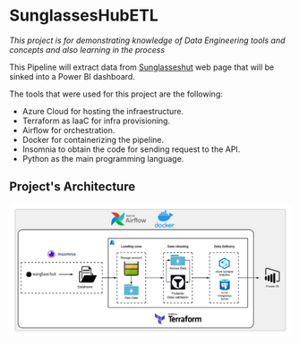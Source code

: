 # SunglassesHubETL
*This project is for demonstrating knowledge of Data Engineering tools and concepts and also learning in the process*

This Pipeline will extract data from [Sunglasseshut](https://www.sunglasshut.com) web page that will be sinked into a Power BI dashboard.

The tools that were used for this project are the following:
- Azure Cloud for hosting the infraestructure.
- Terraform as IaaC for infra provisioning.
- Airflow for orchestration.
- Docker for containerizing the pipeline.
- Insomnia to obtain the code for sending request to the API.
- Python as the main programming language.

## Project's Architecture
![Projects Architecture](https://github.com/SebasMBK/SunglassesHubETL/blob/a556bf21b3f929e4261d68ae840bd754b962fc63/images/azure_etl.png)
